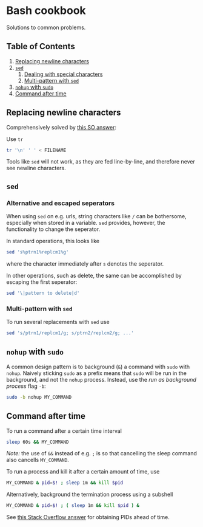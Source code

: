 # Bash cookbook

Solutions to common problems.

<!--BEGIN TOC-->
## Table of Contents
1. [Replacing newline characters](#replacing-newline-characters)
2. [`sed`](#sed)
    1. [Dealing with special characters](#dealing-with-special-characters)
    2. [Multi-pattern with `sed`](#multi-pattern-with-sed)
3. [`nohup` with `sudo`](#nohup-with-sudo)
4. [Command after time](#command-after-time)

<!--END TOC-->

## Replacing newline characters

Comprehensively solved by [this SO answer](https://stackoverflow.com/a/7697604):

Use `tr`
```bash
tr '\n' ' ' < FILENAME
```

Tools like `sed` will not work, as they are fed line-by-line, and therefore never see newline characters.

## `sed`

### Alternative and escaped seperators 
When using `sed` on e.g. urls, string characters like `/` can be bothersome, especially when stored in a variable. `sed` provides, however, the functionality to change the seperator.

In standard operations, this looks like
```bash
sed 's%ptrn1%replcm1%g'
```
where the character immediately after `s` denotes the seperator.

In other operations, such as delete, the same can be accomplished by escaping the first seperator:
```bash
sed '\|pattern to delete|d'
```

### Multi-pattern with `sed`

To run several replacements with `sed` use
```bash
sed 's/ptrn1/replcm1/g; s/ptrn2/replcm2/g; ...'
```

## `nohup` with `sudo`

A common design pattern is to background (`&`) a command with `sudo` with `nohup`. Naively sticking `sudo` as a prefix means that `sudo` will be run in the background, and not the `nohup` process. Instead, use the *run as background process* flag `-b`:

```bash
sudo -b nohup MY_COMMAND 
```

## Command after time
To run a command after a certain time interval
```bash
sleep 60s && MY_COMMAND
```
*Note:* the use of `&&` instead of e.g. `;` is so that cancelling the sleep command also cancells `MY_COMMAND`.

To run a process and kill it after a certain amount of time, use
```bash
MY_COMMAND & pid=$! ; sleep 1m && kill $pid
```
Alternatively, background the termination process using a subshell
```bash
MY_COMMAND & pid=$! ; ( sleep 1m && kill $pid ) &
```

See [this Stack Overflow answer](https://serverfault.com/a/903631) for obtaining PIDs ahead of time.